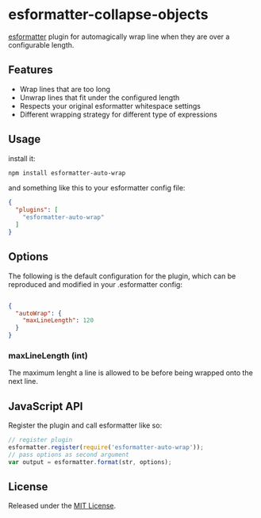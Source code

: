 # esformatter-collapse-objects

[esformatter](https://github.com/millermedeiros/esformatter) plugin for
automagically wrap line when they are over a configurable length.

## Features
* Wrap lines that are too long
* Unwrap lines that fit under the configured length
* Respects your original esformatter whitespace settings
* Different wrapping strategy for different type of expressions

## Usage

install it:

```sh
npm install esformatter-auto-wrap
```

and something like this to your esformatter config file:

```json
{
  "plugins": [
    "esformatter-auto-wrap"
  ]
}
```

## Options

The following is the default configuration for the plugin, which can be reproduced
and modified in your .esformatter config:

```json

{
  "autoWrap": {
    "maxLineLength": 120
  }
}

```

### maxLineLength (int)
The maximum lenght a line is allowed to be before being wrapped onto the next line.

## JavaScript API

Register the plugin and call esformatter like so:

```js
// register plugin
esformatter.register(require('esformatter-auto-wrap'));
// pass options as second argument
var output = esformatter.format(str, options);
```

## License

Released under the [MIT License](http://opensource.org/licenses/MIT).
